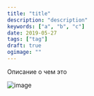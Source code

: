 ```yaml
---
title: "title"
description: "description"
keywords: ["a", "b", "c"]
date: 2019-05-27
tags: ["tag"]
draft: true
ogimage: ""
---
```


Описание о чем это

<!--more-->

![image](https://path/to/image.png)